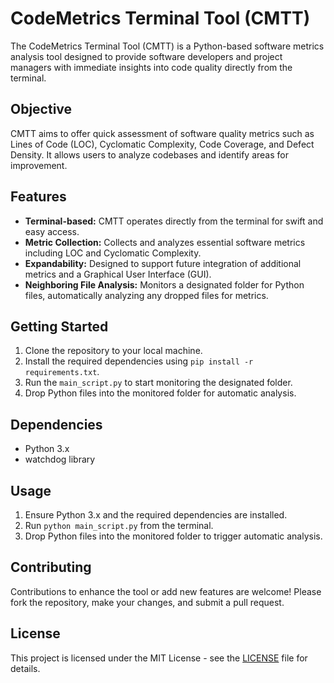 # CodeMetrics Terminal Tool (CMTT)

The CodeMetrics Terminal Tool (CMTT) is a Python-based software metrics analysis tool designed to provide software developers and project managers with immediate insights into code quality directly from the terminal. 

## Objective
CMTT aims to offer quick assessment of software quality metrics such as Lines of Code (LOC), Cyclomatic Complexity, Code Coverage, and Defect Density. It allows users to analyze codebases and identify areas for improvement.

## Features
- **Terminal-based:** CMTT operates directly from the terminal for swift and easy access.
- **Metric Collection:** Collects and analyzes essential software metrics including LOC and Cyclomatic Complexity.
- **Expandability:** Designed to support future integration of additional metrics and a Graphical User Interface (GUI).
- **Neighboring File Analysis:** Monitors a designated folder for Python files, automatically analyzing any dropped files for metrics.

## Getting Started
1. Clone the repository to your local machine.
2. Install the required dependencies using `pip install -r requirements.txt`.
3. Run the `main_script.py` to start monitoring the designated folder.
4. Drop Python files into the monitored folder for automatic analysis.

## Dependencies
- Python 3.x
- watchdog library

## Usage
1. Ensure Python 3.x and the required dependencies are installed.
2. Run `python main_script.py` from the terminal.
3. Drop Python files into the monitored folder to trigger automatic analysis.

## Contributing
Contributions to enhance the tool or add new features are welcome! Please fork the repository, make your changes, and submit a pull request.

## License
This project is licensed under the MIT License - see the [LICENSE](LICENSE) file for details.
